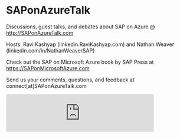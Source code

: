 # SAPonAzureTalk
Discussions, guest talks, and debates about SAP on Azure @ http://SAPonAzureTalk.com

Hosts: Ravi Kashyap (linkedin.RaviKashyap.com) and Nathan Weaver (linkedin.com/in/NathanWeaverSAP)

Check out the SAP on Microsoft Azure book by SAP Press at https://SAPonMicrosoftAzure.com

Send us your comments, questions, and feedback at connect[at]SAPonAzureTalk.com


<iframe src="https://anchor.fm/saponazuretalk/embed/episodes/Episode-5-Plumbing-in-Azure-SAP-Landing-Zone-Considerations-unrelated-to-Mars-Rover-etku63" height="102px" width="400px" frameborder="0" scrolling="no"></iframe>

